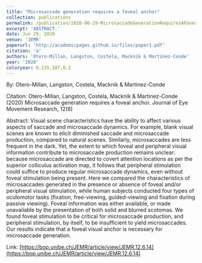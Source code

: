 ```yaml
---
title: "Microsaccade generation requires a foveal anchor"
collection: publications
permalink: /publication/2020-06-29-MicrosaccadeGenerationRequiresAFovealAnchor
excerpt: 'ABSTRACT.'
date: Jun 29, 2020
venue: 'JEMR'
paperurl: 'http://academicpages.github.io/files/paper1.pdf'
citation: 'a'
authors: 'Otero-Millan, Langston, Costela, Macknik & Martinez-Conde'
year: '2020'
coloryear: 0,135,107,0.2
---
```


By: Otero-Millan, Langston, Costela, Macknik & Martinez-Conde

Citation: Otero-Millan, Langston, Costela, Macknik & Martinez-Conde (2020) Microsaccade generation requires a foveal anchor. Journal of Eye Movement Research, 12(6)

Abstract: Visual scene characteristics have the ability to affect various aspects of saccade and microsaccade dynamics. For example, blank visual scenes are known to elicit diminished saccade and microsaccade production, compared to natural scenes. Similarly, microsaccades are less frequent in the dark. Yet, the extent to which foveal and peripheral visual information contribute to microsaccade production remains unclear: because microsaccade are directed to covert attention locations as per the superior colliculus activation map, it follows that peripheral stimulation could suffice to produce regular microsaccade dynamics, even without foveal stimulation being present. Here we compared the characteristics of microsaccades generated in the presence or absence of foveal and/or peripheral visual stimulation, while human subjects conducted four types of oculomotor tasks (fixation, free-viewing, guided-viewing and fixation during passive viewing). Foveal information was either available, or made unavailable by the presentation of both solid and blurred scotomas. We found foveal stimulation to be critical for microsaccade production, and peripheral stimulation, by itself, to be insufficient to yield microsaccades. Our results indicate that a foveal visual anchor is necessary for microsaccade generation.

Link: [https://bop.unibe.ch/JEMR/article/view/JEMR.12.6.14](https://bop.unibe.ch/JEMR/article/view/JEMR.12.6.14)

